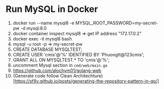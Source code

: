 # Run MySQL in Docker
1. docker run --name mysql8 -e MYSQL_ROOT_PASSWORD=my-secret-pw -d mysql:8.0
2. docker container inspect mysql8 => get IP address "172.17.0.2"
3. docker exec -it mysql8 bash
4. mysql -u root -p => my-secret-pw
5. CREATE DATABASE MYSQLTEST;
6. CREATE USER 'cmis'@'%' IDENTIFIED BY 'Phuongtt@123cmis';
7. GRANT ALL ON MYSQLTEST.* TO 'cmis'@'%';
8. uncomment Mysql section in `cmd/web/main.go`
9. <https://github.com/alochym01/golang-web>
10. (Generate code follow Clean Architechture)[https://sf9v.github.io/posts/generating-the-repository-pattern-in-go/]